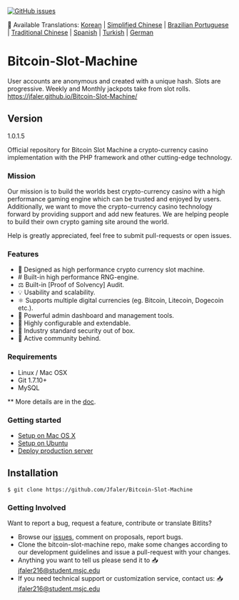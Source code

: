 [![GitHub issues](https://img.shields.io/github/issues/Jfaler/Bitcoin-Slot-Machine.svg)](https://github.com/Jfaler/Bitcoin-Slot-Machine/issues)

:memo: Available Translations: [Korean](https://github.com/Jfaler/bitcoin-slot-machine/tree/master/docs-translations/ko-KR/project/README.md) | [Simplified Chinese](https://github.com/Jfaler/bitcoin-slot-machine/tree/master/docs-translations/zh-CN/project/README.md) | [Brazilian Portuguese](https://github.com/Jfaler/bitcoin-slot-machine/tree/master/docs-translations/pt-BR/project/README.md) | [Traditional Chinese](https://github.com/Jfaler/bitcoin-slot-machine/tree/master/docs-translations/zh-TW/project/README.md) | [Spanish](https://github.com/Jfaler/bitcoin-slot-machine/tree/master/docs-translations/es/project/README.md) | [Turkish](https://github.com/Jfaler/bitcoin-slot-machine/tree/master/docs-translations/tr-TR/project/README.md) | [German](https://github.com/Jfaler/bitcoin-slot-machine/tree/master/docs-translations/de-DE/project/README.md)

# Bitcoin-Slot-Machine
User accounts are anonymous and created with a unique hash.  Slots are progressive. Weekly and Monthly jackpots take from slot rolls.
https://jfaler.github.io/Bitcoin-Slot-Machine/

## Version 
1.0.1.5

Official repository for Bitcoin Slot Machine a crypto-currency casino implementation with the PHP framework and other cutting-edge technology.


### Mission

Our mission is to build the worlds best crypto-currency casino with a high performance gaming engine which can be trusted and enjoyed by users. Additionally, we want to move the crypto-currency casino technology forward by providing support and add new features. We are helping people to build their own crypto gaming site around the world.

Help is greatly appreciated, feel free to submit pull-requests or open issues.

### Features

* 🎰 Designed as high performance crypto currency slot machine.
* #️ Built-in high performance RNG-engine.
* ⚖️ Built-in [Proof of Solvency] Audit.
* 💡 Usability and scalability.
* ⚛️ Supports multiple digital currencies (eg. Bitcoin, Litecoin, Dogecoin etc.).
* 📖 Powerful admin dashboard and management tools.
* 🔧 Highly configurable and extendable.
* 🔐 Industry standard security out of box.
* 💬 Active community behind.

### Requirements

* Linux / Mac OSX
* Git 1.7.10+
* MySQL

** More details are in the [doc](doc).

### Getting started

* [Setup on Mac OS X](doc/setup-local-osx.md)
* [Setup on Ubuntu](doc/setup-local-ubuntu.md)
* [Deploy production server](doc/deploy-production-server.md)

## Installation
`
$ git clone https://github.com/Jfaler/Bitcoin-Slot-Machine
`

### Getting Involved

Want to report a bug, request a feature, contribute or translate Bitlits?

* Browse our [issues](https://github.com/Jfaler/bitcoin-slot-machine/issues), comment on proposals, report bugs.
* Clone the bitcoin-slot-machine repo, make some changes according to our development guidelines and issue a pull-request with your changes.
* Anything you want to tell us please send it to 📥 [jfaler216@student.msjc.edu](mailto:jfaler216@student.msjc.edu)
* If you need technical support or customization service, contact us: 📥 [jfaler216@student.msjc.edu](mailto:jfaler216@student.msjc.edu)
